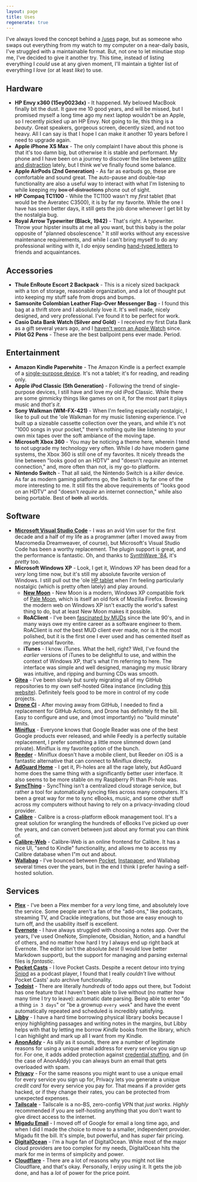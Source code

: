 ```yaml
---
layout: page
title: Uses
regenerate: true
---
```


I've always loved the concept behind a [/uses](https://uses.tech/) page, but as someone who swaps out everything from my watch to my computer on a near-daily basis, I've struggled with a maintainable format. But, not one to let minutiae stop me, I've decided to give it another try. This time, instead of listing everything I _could_ use at any given moment, I'll maintain a tighter list of everything I _love_ (or at least _like_) to use.

## Hardware

- **HP Envy x360 (15ey0023dx)** - It happened. My beloved MacBook finally bit the dust. It gave me 10 good years, and will be missed, but I promised myself a long time ago my next laptop wouldn't be an Apple, so I recently picked up an HP Envy. Not going to lie, this thing is a _beauty_. Great speakers, gorgeous screen, decently sized, and not too heavy. All I can say is that I hope I can make it another 10 years before I need to upgrade again.
- **Apple iPhone XS Max** - The only complaint I have about this phone is that it's too damn big, but otherwise it is stable and performant. My phone and I have been on a journey to discover the line between [utility and distraction](/2022/05/02/i-hate-my-smartphone.html) lately, but I think we've finally found some balance.
- **Apple AirPods (2nd Generation)** - As far as earbuds go, these are comfortable and sound great. The auto-pause and double-tap functionality are also a useful way to interact with what I'm listening to while keeping my ~~box of distractions~~ phone out of sight.
- **HP Compaq TC1100** - While the TC1100 wasn't my _first_ tablet (that would be the Averatec C3500), it is by far my favorite. While the one I have has seen better days, it still gets the job done whenever I get bit by the nostalgia bug.
- **Royal Arrow Typewriter (Black, 1942)** - That's right. A typewriter. Throw your hipster insults at me all you want, but this baby is the polar opposite of "planned obsolescence." It _still_ works without any excessive maintenance requirements, and while I can't bring myself to do any professional writing with it, I _do_ enjoy sending [hand-typed letters](/2020/12/14/get-a-typewriter-write-a-friend.html) to friends and acquaintances.

## Accessories

- **Thule EnRoute Escort 2 Backpack** - This is a nicely sized backpack with a ton of storage, reasonable organization, and a lot of thought put into keeping my stuff safe from drops and bumps.
- **Samsonite Colombian Leather Flap-Over Messenger Bag** - I found this bag at a thrift store and I absolutely love it. It's well made, nicely designed, and very professional. I've found it to be perfect for work.
- **Casio Data Bank Watch (Silver _and_ Gold)** - I received my first Data Bank as a gift several years ago, and I [haven't worn an Apple Watch](/2022/05/07/offline-first.html) since.
- **Pilot G2 Pens** - These are the best ballpoint pens ever made. Period.

## Entertainment

- **Amazon Kindle Paperwhite** - The Amazon Kindle is a perfect example of a [single-purpose device](/2022/04/05/single-purpose-tech.html). It's not a tablet; it's for reading, and reading only.
- **Apple iPod Classic (5th Generation)** - Following the trend of single-purpose devices, I still have and love my old iPod Classic. While there are some gimmicky things like games on on it, for the most part it plays music and _that's it_.
- **Sony Walkman (WM-FX-421)** - When I'm feeling especially nostalgic, I like to pull out the 'ole Walkman for my music listening experience. I've built up a sizeable cassette collection over the years, and while it's not "1000 songs in your pocket," there's nothing quite like listening to your own mix tapes over the soft ambiance of the moving tape.
- **Microsoft Xbox 360** - You may be noticing a theme here, wherein I tend to not upgrade my technology very often. While I _do_ have modern game systems, the Xbox 360 is still one of my favorites. It nicely threads the line between "looks good on an HDTV" and "doesn't _require_ an internet connection," and, more often than not, is my go-to platform.
- **Nintendo Switch** - That all said, the Nintendo Switch is a _killer_ device. As far as modern gaming platforms go, the Switch is by far one of the more interesting to me. It still fits the above requirements of "looks good on an HDTV" and "doesn't _require_ an internet connection," while also being portable. Best of ~~both~~ all worlds.

## Software

- **[Microsoft Visual Studio Code](https://code.visualstudio.com/)** - I was an avid Vim user for the first decade and a half of my life as a programmer (after I moved away from Macromedia Dreamweaver, of course), but Microsoft's Visual Studio Code has been a worthy replacement. The plugin support is great, and the performance is fantastic. Oh, and thanks to [SynthWave '84](https://marketplace.visualstudio.com/items?itemName=RobbOwen.synthwave-vscode), it's _pretty_ too.
- **Microsoft Windows XP** - Look, I get it, Windows XP has been dead for a _very_ long time now, but it's still my absolute favorite version of Windows. I still pull out the 'ole [HP tablet](https://en.wikipedia.org/wiki/HP_Compaq_tc1100) when I'm feeling particularly nostalgic (which is pretty often lately) and play around.
  - **[New Moon](https://rtfreesoft.blogspot.com/search/label/newmoon)** - New Moon is a modern, Windows XP compatible fork of [Pale Moon](https://www.palemoon.org/), which is itself an old fork of Mozilla Firefox. Browsing the modern web on Windows XP isn't exactly the world's safest thing to do, but at least New Moon makes it possible.
  - **RoAClient** - I've been [fascinated by MUDs](https://mudcoders.com/) since the late 90's, and in many ways owe my entire career as a software engineer to them. RoAClient is _not_ the best MUD client ever made, nor is it the most polished, but it is the first one I ever used and has cemented itself as my personal favorite.
  - **iTunes** - I know. iTunes. What the hell, right? Well, I've found the _earlier_ versions of iTunes to be delightful to use, and within the context of Windows XP, that's what I'm referring to here. The interface was simple and well designed, managing my music library was intuitive, and ripping and burning CDs was smooth.
- **[Gitea](https://gitea.io/)** - I've been slowly but surely migrating all of my GitHub repositories to my own self-hosted Gitea instance (including [this website](https://git.crlf.wtf/zach/flower.codes)). Definitely feels good to be more in control of my code projects.
- **[Drone CI](https://drone.io/)** - After moving away from GitHub, I needed to find a replacement for GitHub Actions, and Drone has definitely fit the bill. Easy to configure and use, and (most importantly) no "build minute" limits.
- **[Miniflux](https://miniflux.app/)** - Everyone knows that Google Reader was one of the best Google products ever released, and while Feedly is a perfectly suitable replacement, I prefer something a little more slimmed down (and private). Miniflux is my favorite option of the bunch.
- **[Reeder](https://www.reederapp.com/)** - Miniflux doesn't have a mobile client, but Reeder on iOS is a fantastic alternative that can connect to Miniflux directly.
- **[AdGuard Home](https://adguard.com/en/adguard-home/overview.html)** - I get it, Pi-holes are all the rage lately, but AdGuard home does the same thing with a significantly better user interface. It also seems to be more stable on my Raspberry Pi than Pi-hole was.
- **[SyncThing](https://syncthing.net/)** - SyncThing isn't a centralized cloud storage service, but rather a tool for automatically syncing files across many computers. It's been a great way for me to sync eBooks, music, and some other stuff across my computers without having to rely on a privacy-invading cloud provider.
- **[Calibre](https://calibre-ebook.com/)** - Calibre is a cross-platform eBook management tool. It's a great solution for wrangling the hundreds of eBooks I've picked up over the years, and can convert between just about any format you can think of.
- **[Calibre-Web](https://github.com/janeczku/calibre-web)** - Calibre-Web is an online frontend for Calibre. It has a nice UI, "send to Kindle" functionality, and allows me to access my Calibre database when I"m out and about.
- **[Wallabag](https://wallabag.org/en)** - I've bounced between [Pocket](https://getpocket.com/en/), [Instapaper](https://www.instapaper.com/), and Wallabag several times over the years, but in the end I think I prefer having a self-hosted solution.

## Services

- **[Plex](https://www.plex.tv/)** - I've been a Plex member for a _very_ long time, and absolutely love the service. Some people aren't a fan of the "add-ons," like podcasts, streaming TV, and Crackle integrations, but those are easy enough to turn off, and the usability itself is excellent.
- **[Evernote](https://evernote.com/)** - I have always struggled with choosing a notes app. Over the years, I've used OneNote, Simplenote, Obsidian, Notion, and a handful of others, and no matter how hard I try I always end up right back at Evernote. The editor isn't the absolute _best_ (I would love better Markdown support), but the support for managing and parsing external files is _fantastic_.
- **[Pocket Casts](https://www.pocketcasts.com/)** - I love Pocket Casts. Despite a recent detour into trying [Snipd](https://snipd.com/) as a podcast player, I found that I really _couldn't_ live without Pocket Casts' auto archive functionality.
- **[Todoist](https://todoist.com/)** - There are literally _hundreds_ of todo apps out there, but Todoist has one feature that I haven't been able to live without (no matter how many time I try to leave): automatic date parsing. Being able to enter "do a thing `in 3 days`" or "be a grownup `every week`" and have the event automatically repeated and scheduled is incredibly satisfying.
- **[Libby](https://libbyapp.com/)** - I have a hard time borrowing physical library books because I enjoy highlighting passages and writing notes in the margins, but Libby helps with that by letting me borrow _Kindle_ books from the library, which I can highlight and mark up all I want from my Kindle.
- **[AnonAddy](https://anonaddy.com/)** - As silly as it sounds, there are a number of legitimate reasons for using a unique email address for every service you sign up for. For one, it adds added protection against [credential stuffing](https://en.wikipedia.org/wiki/Credential_stuffing), and (in the case of AnonAddy) you can always burn an email that gets overloaded with spam.
- **[Privacy](https://privacy.com/join/J67AS)** - For the same reasons you might want to use a unique email for every service you sign up for, Privacy lets you generate a unique _credit card_ for every service you pay for. That means if a provider gets hacked, or if they change their rates, you can be protected from unexpected expenses.
- **[Tailscale](https://tailscale.com/)** - Tailscale is a no-BS, zero-config VPN that _just works_. _Highly_ recommended if you are self-hosting anything that you don't want to give direct access to the internet.
- **[Migadu Email](https://www.migadu.com/)** - I moved off of Google for email a long time ago, and when I did I made the choice to move to a smaller, independent provider. Migadu fit the bill. It's simple, but powerful, and has _super_ fair pricing.
- **[DigitalOcean](https://m.do.co/c/a8eb87aea1f2)** - I'm a huge fan of DigitalOcean. While most of the major cloud providers are too complex for my needs, DigitalOcean hits the mark for me in terms of simplicity and power.
- **[Cloudflare](https://www.cloudflare.com/)** - There are a lot of reasons why you might not like Cloudflare, and that's okay. Personally, I enjoy using it. It gets the job done, and has a _lot_ of power for the price point.